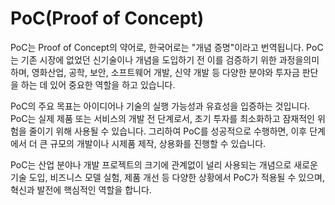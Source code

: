 # PoC(Proof of Concept)
PoC는 Proof of Concept의 약어로, 한국어로는 "개념 증명"이라고 번역됩니다. PoC는 기존 시장에 없었던 신기술이나 개념을 도입하기 전 이를 검증하기 위한 과정을의미하며, 영화산업, 공학, 보안, 소프트웨어 개발, 신약 개발 등 다양한 분야와 투자금 판단을 하는 데 있어 중요한 역할을 하고 있습니다.

PoC의 주요 목표는 아이디어나 기술의 실행 가능성과 유효성을 입증하는 것입니다. PoC는 실제 제품 또는 서비스의 개발 전 단계로서, 초기 투자를 최소화하고 잠재적인 위험을 줄이기 위해 사용될 수 있습니다. 그리하여 PoC를 성공적으로 수행하면, 이후 단계에서 더 큰 규모의 개발이나 시제품 제작, 상용화를 진행할 수 있습니다.

PoC는 산업 분야나 개발 프로젝트의 크기에 관계없이 널리 사용되는 개념으로 새로운 기술 도입, 비즈니스 모델 실험, 제품 개선 등 다양한 상황에서 PoC가 적용될 수 있으며, 혁신과 발전에 핵심적인 역할을 합니다.
